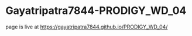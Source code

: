 # Gayatripatra7844-PRODIGY_WD_04
page is live at 
https://gayatripatra7844.github.io/PRODIGY_WD_04/
